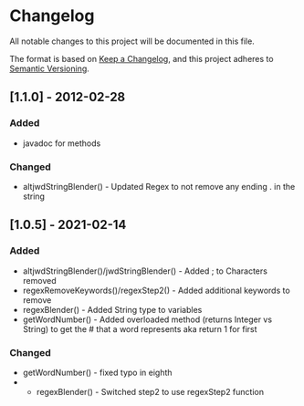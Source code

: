 # Changelog
All notable changes to this project will be documented in this file.

The format is based on [Keep a Changelog](https://keepachangelog.com/en/1.0.0/),
and this project adheres to [Semantic Versioning](https://semver.org/spec/v2.0.0.html).

## [1.1.0] - 2012-02-28
### Added
- javadoc for methods

### Changed
- altjwdStringBlender() - Updated Regex to not remove any ending . in the string

## [1.0.5] - 2021-02-14
### Added
- altjwdStringBlender()/jwdStringBlender() - Added ; to Characters removed
- regexRemoveKeywords()/regexStep2() - Added additional keywords to remove
- regexBlender() - Added String type to variables
- getWordNumber() - Added overloaded method (returns Integer vs String) to get the # that a word represents aka return 1 for first

### Changed
- getWordNumber() - fixed typo in eighth
- - regexBlender() - Switched step2 to use regexStep2 function
  